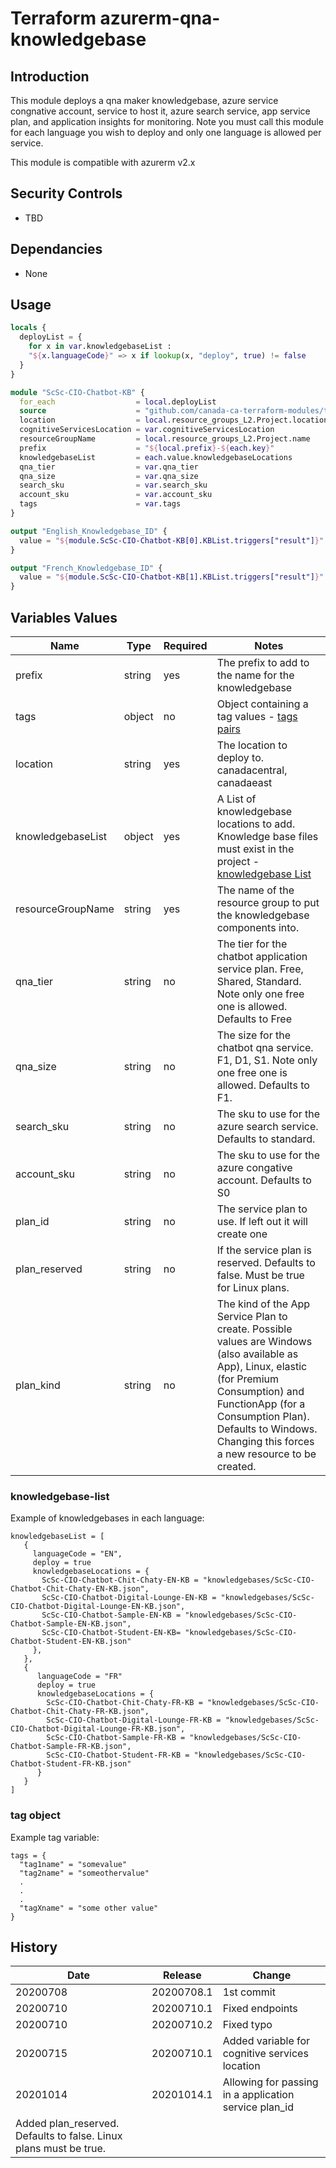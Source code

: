 # Terraform azurerm-qna-knowledgebase

## Introduction

This module deploys a qna maker knowledgebase, azure service congnative account, service to host it, azure search service, app service plan, and application insights for monitoring.
Note you must call this module for each language you wish to deploy and only one language is allowed per service.

This module is compatible with azurerm v2.x

## Security Controls
* TBD

## Dependancies

* None


## Usage

```terraform
locals {
  deployList = {
    for x in var.knowledgebaseList :
    "${x.languageCode}" => x if lookup(x, "deploy", true) != false
  }
}

module "ScSc-CIO-Chatbot-KB" {
  for_each                  = local.deployList
  source                    = "github.com/canada-ca-terraform-modules/terraform-azurerm-qna-knowledgebase?ref=202010116.dev"
  location                  = local.resource_groups_L2.Project.location
  cognitiveServicesLocation = var.cognitiveServicesLocation
  resourceGroupName         = local.resource_groups_L2.Project.name
  prefix                    = "${local.prefix}-${each.key}"
  knowledgebaseList         = each.value.knowledgebaseLocations
  qna_tier                  = var.qna_tier
  qna_size                  = var.qna_size
  search_sku                = var.search_sku
  account_sku               = var.account_sku
  tags                      = var.tags
}

output "English_Knowledgebase_ID" {
  value = "${module.ScSc-CIO-Chatbot-KB[0].KBList.triggers["result"]}"
}

output "French_Knowledgebase_ID" {
  value = "${module.ScSc-CIO-Chatbot-KB[1].KBList.triggers["result"]}"
}

```

## Variables Values

| Name                                    | Type   | Required | Notes                                                                                                       | 
| --------------------------------------- | ------ | -------- |------------------------------------------------------------------------------------------------------------ |
| prefix                                  | string | yes      | The prefix to add to the name for the knowledgebase |
| tags                                    | object | no       | Object containing a tag values - [tags pairs](#tag-object) |
| location                                | string | yes      | The location to deploy to.  canadacentral, canadaeast |
| knowledgebaseList                              | object | yes      | A List of knowledgebase locations to add.  Knowledge base files must exist in the project - [knowledgebase List](#knowledgebase-list) |
| resourceGroupName                      | string | yes       | The name of the resource group to put the knowledgebase components into. |
| qna_tier                               | string | no       | The tier for the chatbot application service plan.  Free, Shared, Standard.  Note only one free one is allowed. Defaults to Free |
| qna_size                                | string | no       | The size for the chatbot qna service.  F1, D1, S1.  Note only one free one is allowed.  Defaults to F1. |
| search_sku                              | string | no        | The sku to use for the azure search service.  Defaults to standard. |
| account_sku                             | string | no        | The sku to use for the azure congative account.  Defaults to S0 |
| plan_id                             | string | no        | The service plan to use.  If left out it will create one |
| plan_reserved                             | string | no        | If the service plan is reserved.  Defaults to false.  Must be true for Linux plans. |
| plan_kind                             | string | no        | The kind of the App Service Plan to create. Possible values are Windows (also available as App), Linux, elastic (for Premium Consumption) and FunctionApp (for a Consumption Plan). Defaults to Windows. Changing this forces a new resource to be created. |

### knowledgebase-list
Example of knowledgebases in each language:

```hcl
knowledgebaseList = [
   {
     languageCode = "EN",
     deploy = true
     knowledgebaseLocations = {
       ScSc-CIO-Chatbot-Chit-Chaty-EN-KB = "knowledgebases/ScSc-CIO-Chatbot-Chit-Chaty-EN-KB.json",
       ScSc-CIO-Chatbot-Digital-Lounge-EN-KB = "knowledgebases/ScSc-CIO-Chatbot-Digital-Lounge-EN-KB.json",
       ScSc-CIO-Chatbot-Sample-EN-KB = "knowledgebases/ScSc-CIO-Chatbot-Sample-EN-KB.json",
       ScSc-CIO-Chatbot-Student-EN-KB= "knowledgebases/ScSc-CIO-Chatbot-Student-EN-KB.json"
     },
   },
   {
      languageCode = "FR"
      deploy = true
      knowledgebaseLocations = {
        ScSc-CIO-Chatbot-Chit-Chaty-FR-KB = "knowledgebases/ScSc-CIO-Chatbot-Chit-Chaty-FR-KB.json",
        ScSc-CIO-Chatbot-Digital-Lounge-FR-KB = "knowledgebases/ScSc-CIO-Chatbot-Digital-Lounge-FR-KB.json",
        ScSc-CIO-Chatbot-Sample-FR-KB = "knowledgebases/ScSc-CIO-Chatbot-Sample-FR-KB.json",
        ScSc-CIO-Chatbot-Student-FR-KB = "knowledgebases/ScSc-CIO-Chatbot-Student-FR-KB.json"
      }
   }
]
```

### tag object

Example tag variable:

```hcl
tags = {
  "tag1name" = "somevalue"
  "tag2name" = "someothervalue"
  .
  .
  .
  "tagXname" = "some other value"
}
```


## History

| Date     | Release    | Change                                                                                                |
| -------- | ---------- | ----------------------------------------------------------------------------------------------------- |
| 20200708 | 20200708.1 | 1st commit                                                                                            |
| 20200710 | 20200710.1 | Fixed endpoints                                                                                       |
| 20200710 | 20200710.2 | Fixed typo                                                                                            |
| 20200715 | 20200710.1 | Added variable for cognitive services location                        |
| 20201014 | 20201014.1 | Allowing for passing in a application service plan_id 
                          Added plan_reserved.  Defaults to false.  Linux plans must be true.|
